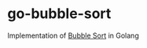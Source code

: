 # go-bubble-sort

Implementation of [Bubble Sort](https://en.m.wikipedia.org/wiki/Bubble_sort) in Golang